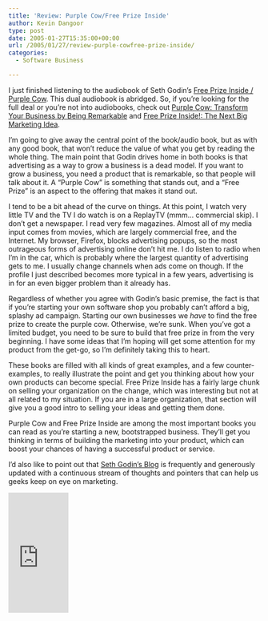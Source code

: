 ```yaml
---
title: 'Review: Purple Cow/Free Prize Inside'
author: Kevin Dangoor
type: post
date: 2005-01-27T15:35:00+00:00
url: /2005/01/27/review-purple-cowfree-prize-inside/
categories:
  - Software Business

---
```

I just finished listening to the audiobook of Seth Godin&#8217;s [Free Prize Inside / Purple Cow][1]. This dual audiobook is abridged. So, if you&#8217;re looking for the full deal or you&#8217;re not into audiobooks, check out [Purple Cow: Transform Your Business by Being Remarkable][2] and [Free Prize Inside!: The Next Big Marketing Idea][3].

I&#8217;m going to give away the central point of the book/audio book, but as with any good book, that won&#8217;t reduce the value of what you get by reading the whole thing. The main point that Godin drives home in both books is that advertising as a way to grow a business is a dead model. If you want to grow a business, you need a product that is remarkable, so that people will talk about it. A &#8220;Purple Cow&#8221; is something that stands out, and a &#8220;Free Prize&#8221; is an aspect to the offering that makes it stand out.

I tend to be a bit ahead of the curve on things. At this point, I watch very little TV and the TV I do watch is on a ReplayTV (mmm&#8230; commercial skip). I don&#8217;t get a newspaper. I read very few magazines. Almost all of my media input comes from movies, which are largely commercial free, and the Internet. My browser, Firefox, blocks advertising popups, so the most outrageous forms of advertising online don&#8217;t hit me. I do listen to radio when I&#8217;m in the car, which is probably where the largest quantity of advertising gets to me. I usually change channels when ads come on though. If the profile I just described becomes more typical in a few years, advertising is in for an even bigger problem than it already has.

Regardless of whether you agree with Godin&#8217;s basic premise, the fact is that if you&#8217;re starting your own software shop you probably can&#8217;t afford a big, splashy ad campaign. Starting our own businesses we _have_ to find the free prize to create the purple cow. Otherwise, we&#8217;re sunk. When you&#8217;ve got a limited budget, you need to be sure to build that free prize in from the very beginning. I have some ideas that I&#8217;m hoping will get some attention for my product from the get-go, so I&#8217;m definitely taking this to heart.

These books are filled with all kinds of great examples, and a few counter-examples, to really illustrate the point and get you thinking about how your own products can become special. Free Prize Inside has a fairly large chunk on selling your organization on the change, which was interesting but not at all related to my situation. If you are in a large organization, that section will give you a good intro to selling your ideas and getting them done.

Purple Cow and Free Prize Inside are among the most important books you can read as you&#8217;re starting a new, bootstrapped business. They&#8217;ll get you thinking in terms of building the marketing into your product, which can boost your chances of having a successful product or service.

I&#8217;d also like to point out that [Seth Godin&#8217;s Blog][4] is frequently and generously updated with a continuous stream of thoughts and pointers that can help us geeks keep on eye on marketing.

<iframe src="http://rcm.amazon.com/e/cm?t=blueskyonmars-20&#038;o=1&#038;p=8&#038;l=as1&#038;asins=0142800635&#038;fc1=000000&#038;lc1=0000ff&#038;bc1=&#038;lt1=_blank&#038;IS2=1&#038;bg1=ffffff&#038;f=ifr" width="120" height="240" scrolling="no" marginwidth="0" marginheight="0" frameborder="0"></iframe>

 [1]: http://www.amazon.com/exec/obidos/ASIN/0142800635/blueskyonmars-20
 [2]: http://www.amazon.com/exec/obidos/ASIN/159184021X/blueskyonmars-20
 [3]: http://www.amazon.com/exec/obidos/ASIN/1591840414/blueskyonmars-20
 [4]: http://sethgodin.typepad.com